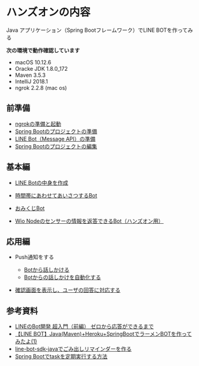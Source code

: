 # ハンズオンの内容

Java アプリケーション（Spring Bootフレームワーク）でLINE BOTを作ってみる

**次の環境で動作確認しています**

- macOS 10.12.6
- Oracke JDK 1.8.0_172
- Maven 3.5.3 
- IntelliJ 2018.1
- ngrok 2.2.8 (mac os)


## 前準備

- [ngrokの準備と起動](doc/01.md)
- [Spring Bootのプロジェクトの準備](doc/02.md)
- [LINE Bot（Message API）の準備](doc/03.md)
- [Spring Bootのプロジェクトの編集](doc/04.md)

## 基本編

- [LINE Botの中身を作成](doc/05.md)
- [時間帯にあわせてあいさつするBot](doc/06.md)
- [おみくじBot](doc/07.md)

- [Wio Nodeのセンサーの情報を返答できるBot（ハンズオン用）](doc/ex01.md)

## 応用編

- Push通知をする
    - [Botから話しかける](doc/08.md)
    - [Botからの話しかけを自動化する](doc/09.md)

- [確認画面を表示し、ユーザの回答に対応する](doc/10.md)

    

## 参考資料

- [LINEのBot開発 超入門（前編） ゼロから応答ができるまで](https://qiita.com/nkjm/items/38808bbc97d6927837cd)
- [【LINE BOT】Java(Maven)+Heroku+SpringBootでラーメンBOTを作ってみたよ(1)](https://qiita.com/megaitai22/items/e3e130df1c044ec0f3fd)
- [line-bot-sdk-javaでごみ出しリマインダーを作る](https://qiita.com/aytdm/items/7b8692662a0b161c555c)
- [Spring Bootでtaskを定期実行する方法](https://qiita.com/rubytomato@github/items/4f0c64eb9a24eaceaa6e)